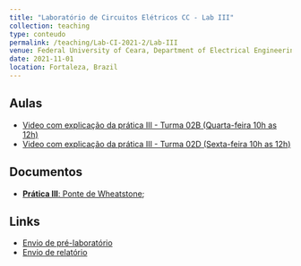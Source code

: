 ```yaml
---
title: "Laboratório de Circuitos Elétricos CC - Lab III"
collection: teaching
type: conteudo
permalink: /teaching/Lab-CI-2021-2/Lab-III
venue: Federal University of Ceara, Department of Electrical Engineering
date: 2021-11-01
location: Fortaleza, Brazil
---
```


## Aulas
- [Video com explicação da prática III - Turma 02B (Quarta-feira 10h as 12h)](https://drive.google.com/file/d/17kBdPXi9k_1Uk7da-R_ajeMsFar-1hNE/view?usp=drivesdk)
- [Video com explicação da prática III - Turma 02D (Sexta-feira 10h as 12h)](https://drive.google.com/file/d/1_57xMOtCBvXA1ZmnlW4YvRQGup5_1pyE/view?usp=drivesdk)

## Documentos
- [**Prática III**: Ponte de Wheatstone](https://docs.google.com/document/d/16yhDT9XFazXjdjHC4BQ8JuOdbX6c3b9P/edit?usp=drivesdk&ouid=115037078425068686312&rtpof=true&sd=true);

## Links
- [Envio de pré-laboratório](https://forms.gle/tgQ9pffP1dT7oBPu6)
- [Envio de relatório](https://forms.gle/Bs5SQxetzqeT2c6N6)
